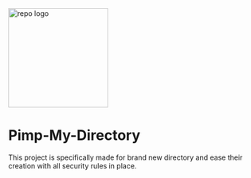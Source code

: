 <img src="https://github.com/LoicVeirman/Pimp-My-Directory/assets/85032445/0dc7aeeb-04b8-4c45-8d76-804ba9799c4f" alt="repo logo" width="200"/>

# Pimp-My-Directory

This project is specifically made for brand new directory and ease their creation with all security rules in place.
